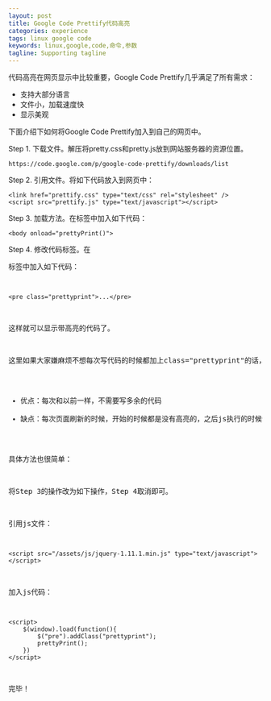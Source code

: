 ```yaml
---
layout: post
title: Google Code Prettify代码高亮 
categories: experience
tags: linux google code
keywords: linux,google,code,命令,参数
tagline: Supporting tagline
---
```

代码高亮在网页显示中比较重要，Google Code Prettify几乎满足了所有需求：

+ 支持大部分语言
+ 文件小，加载速度快
+ 显示美观

下面介绍下如何将Google Code Prettify加入到自己的网页中。

Step 1. 下载文件。解压将pretty.css和pretty.js放到网站服务器的资源位置。

    https://code.google.com/p/google-code-prettify/downloads/list

Step 2. 引用文件。将如下代码放入到网页中：

    <link href="prettify.css" type="text/css" rel="stylesheet" />
    <script src="prettify.js" type="text/javascript"></script>

Step 3. 加载方法。在<body>标签中加入如下代码：

    <body onload="prettyPrint()">

Step 4. 修改代码标签。在<pre>标签中加入如下代码：

    <pre class="prettyprint">...</pre>

这样就可以显示带高亮的代码了。

这里如果大家嫌麻烦不想每次写代码的时候都加上class="prettyprint"的话，可以通过js来实现。

+ 优点：每次和以前一样，不需要写多余的代码
+ 缺点：每次页面刷新的时候，开始的时候都是没有高亮的，之后js执行的时候会变为高亮。

具体方法也很简单：

将Step 3的操作改为如下操作，Step 4取消即可。

引用js文件：

    <script src="/assets/js/jquery-1.11.1.min.js" type="text/javascript"></script>

加入js代码：

    <script>
        $(window).load(function(){
            $("pre").addClass("prettyprint");
            prettyPrint();
        })
    </script>

完毕！
